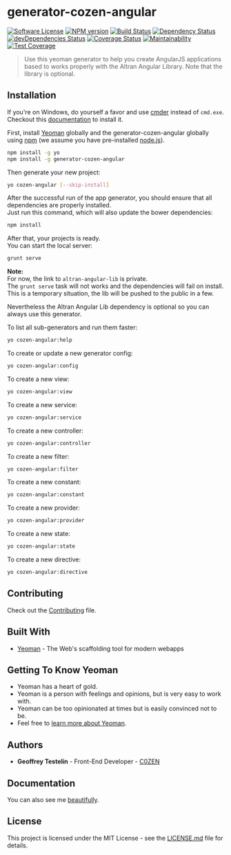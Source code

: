 # generator-cozen-angular 
[![Software License][license-image]](LICENSE) [![NPM version][npm-image]][npm-url] [![Build Status][travis-image]][travis-url] [![Dependency Status][daviddm-image]][daviddm-url] [![devDependencies Status][daviddm-dev-image]][daviddm-dev-url] [![Coverage Status][coveralls-image]][coveralls-url] [![Maintainability][code-climate-maintainability-image]][code-climate-maintainability-url] [![Test Coverage][code-climate-coverage-image]][code-climate-coverage-url]
> Use this yeoman generator to help you create AngularJS applications based to works properly with the Altran Angular Library. Note that the library is optional.

## Installation

If you're on Windows, do yourself a favor and use [cmder](http://cmder.net/) instead of `cmd.exe`.  
Checkout this [documentation](https://c0zen.github.io/angular-wiki/cmder/install/) to install it.

First, install [Yeoman](http://yeoman.io) globally and the generator-cozen-angular globally using [npm](https://www.npmjs.com/) (we assume you have pre-installed [node.js](https://nodejs.org/)).

```bash
npm install -g yo
npm install -g generator-cozen-angular
```

Then generate your new project:

```bash
yo cozen-angular [--skip-install]
```

After the successful run of the app generator, you should ensure that all dependencies are properly installed.  
Just run this command, which will also update the bower dependencies:

```bash
npm install
```

After that, your projects is ready.  
You can start the local server:

```bash
grunt serve
```

**Note:**  
For now, the link to `altran-angular-lib` is private.  
The `grunt serve` task will not works and the dependencies will fail on install.  
This is a temporary situation, the lib will be pushed to the public in a few.

Nevertheless the Altran Angular Lib dependency is optional so you can always use this generator.

To list all sub-generators and run them faster:

```bash
yo cozen-angular:help
```

To create or update a new generator config:

```bash
yo cozen-angular:config
```

To create a new view:

```bash
yo cozen-angular:view
```

To create a new service:

```bash
yo cozen-angular:service
```

To create a new controller:

```bash
yo cozen-angular:controller
```

To create a new filter:

```bash
yo cozen-angular:filter
```

To create a new constant:

```bash
yo cozen-angular:constant
```

To create a new provider:

```bash
yo cozen-angular:provider
```

To create a new state:

```bash
yo cozen-angular:state
```

To create a new directive:

```bash
yo cozen-angular:directive
```

## Contributing

Check out the [Contributing](CONTRIBUTING.md) file.

## Built With

* [Yeoman](http://yeoman.io/) - The Web's scaffolding tool for modern webapps

## Getting To Know Yeoman

* Yeoman has a heart of gold.
* Yeoman is a person with feelings and opinions, but is very easy to work with.
* Yeoman can be too opinionated at times but is easily convinced not to be.
* Feel free to [learn more about Yeoman](http://yeoman.io/).

## Authors

* **Geoffrey Testelin** - Front-End Developer - [C0ZEN](https://github.com/C0ZEN)

## Documentation

You can also see me [beautifully](https://c0zen.github.io/generator-cozen-angular/).

## License

This project is licensed under the MIT License - see the [LICENSE.md](LICENSE.md) file for details.

[license-image]: https://img.shields.io/badge/license-MIT-brightgreen.svg?style=flat
[npm-image]: https://badge.fury.io/js/generator-cozen-angular.svg
[npm-url]: https://npmjs.org/package/generator-cozen-angular
[travis-image]: https://travis-ci.org/C0ZEN/generator-cozen-angular.svg?branch=master
[travis-url]: https://travis-ci.org/C0ZEN/generator-cozen-angular
[daviddm-image]: https://david-dm.org/C0ZEN/generator-cozen-angular/status.svg
[daviddm-url]: https://david-dm.org/C0ZEN/generator-cozen-angular
[daviddm-dev-image]: https://david-dm.org/C0ZEN/generator-cozen-angular/dev-status.svg
[daviddm-dev-url]: https://david-dm.org/C0ZEN/generator-cozen-angular?type=dev
[coveralls-image]: https://coveralls.io/repos/github/C0ZEN/generator-cozen-angular/badge.svg?branch=master
[coveralls-url]: https://coveralls.io/github/C0ZEN/generator-cozen-angular?branch=master
[code-climate-maintainability-image]: https://api.codeclimate.com/v1/badges/f44fecff6e1c0ba26bf9/maintainability
[code-climate-maintainability-url]: https://codeclimate.com/github/C0ZEN/generator-cozen-angular/maintainability
[code-climate-coverage-image]: https://api.codeclimate.com/v1/badges/f44fecff6e1c0ba26bf9/test_coverage
[code-climate-coverage-url]: https://codeclimate.com/github/C0ZEN/generator-cozen-angular/test_coverage